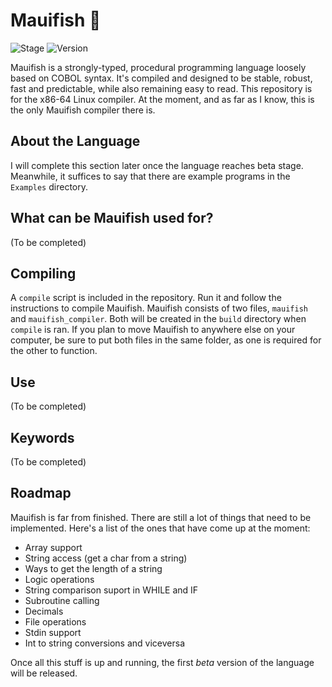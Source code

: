 

# Mauifish 🐠 

![Stage](https://img.shields.io/badge/stage-alpha-yellow.svg) ![Version](https://img.shields.io/badge/version-0.4-blue.svg)

Mauifish is a strongly-typed, procedural programming language loosely based on COBOL syntax. It's compiled and designed to be stable, robust, fast and predictable, while also remaining easy to read. This repository is for the x86-64 Linux compiler. At the moment, and as far as I know, this is the only Mauifish compiler there is.

## About the Language
I will complete this section later once the language reaches beta stage. Meanwhile, it suffices to say that there are example programs in the `Examples` directory.

## What can be Mauifish used for?
(To be completed)

## Compiling
A `compile` script is included in the repository. Run it and follow the instructions to compile Mauifish. Mauifish consists of two files, `mauifish` and `mauifish_compiler`. Both will be created in the `build` directory when `compile` is ran. If you plan to move Mauifish to anywhere else on your computer, be sure to put both files in the same folder, as one is required for the other to function.

## Use
(To be completed)

## Keywords
(To be completed)

## Roadmap
Mauifish is far from finished. There are still a lot of things that need to be implemented. Here's a list of the ones that have come up at the moment:
 
 * Array support
 * String access (get a char from a string)
 * Ways to get the length of a string
 * Logic operations
 * String comparison suport in WHILE and IF
 * Subroutine calling
 * Decimals
 * File operations
 * Stdin support
 * Int to string conversions and viceversa

Once all this stuff is up and running, the first _beta_ version of the language will be released.
